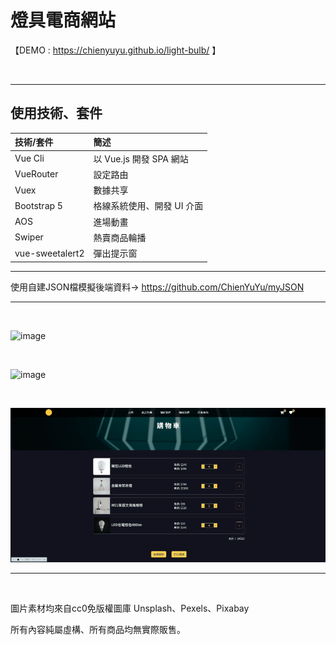 # 燈具電商網站

【DEMO : https://chienyuyu.github.io/light-bulb/ 】

<br>

******************
## 使用技術、套件

|  技術/套件   | 簡述  |
| :----- | :----- |
| Vue Cli   | 以 Vue.js 開發 SPA 網站 |
| VueRouter  | 設定路由 |
| Vuex  | 數據共享 |
| Bootstrap 5  | 格線系統使用、開發 UI 介面 |
| AOS  | 進場動畫 |
| Swiper  | 熱賣商品輪播 |
| vue-sweetalert2  | 彈出提示窗 |

***
使用自建JSON檔模擬後端資料→
https://github.com/ChienYuYu/myJSON
******************

<br>

![image](demo/CPT2212202157-720x354.gif)

<br>

![image](demo/CPT2212202158-720x354.gif)

<br>

![image](demo/CPT2212202159-720x354.gif)

*****************

<br>

圖片素材均來自cc0免版權圖庫 Unsplash、Pexels、Pixabay

所有內容純屬虛構、所有商品均無實際販售。